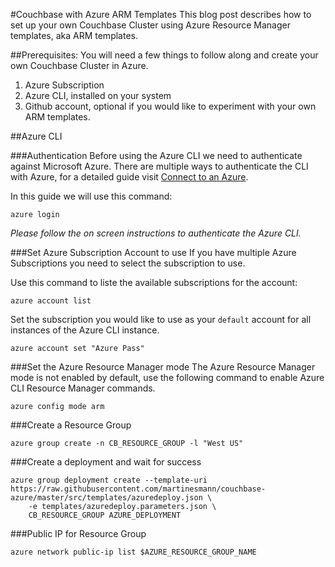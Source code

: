 #Couchbase with Azure ARM Templates
This blog post describes how to set up your own Couchbase Cluster using Azure Resource Manager templates, aka ARM templates.

##Prerequisites: 
You will need a few things to follow along and create your own Couchbase Cluster in Azure.

1. Azure Subscription
2. Azure CLI, installed on your system
3. Github account, optional if you would like to experiment with your own ARM templates. 

##Azure CLI

###Authentication
Before using the Azure CLI we need to authenticate against Microsoft Azure. There are multiple ways to authenticate the CLI with Azure, for a detailed guide visit [Connect to an Azure](https://azure.microsoft.com/en-us/documentation/articles/xplat-cli-connect/).

In this guide we will use this command:

```
azure login
```

*Please follow the on screen instructions to authenticate the Azure CLI.*

###Set Azure Subscription Account to use
If you have multiple Azure Subscriptions you need to select the subscription to use.

Use this command to liste the available subscriptions for the account: 

```
azure account list
```

Set the subscription you would like to use as your `default` account for all instances of the Azure CLI instance. 
```
azure account set "Azure Pass" 
```

###Set the Azure Resource Manager mode
The Azure Resource Manager mode is not enabled by default, use the following command to enable Azure CLI Resource Manager commands.

```
azure config mode arm
```

###Create a Resource Group
```
azure group create -n CB_RESOURCE_GROUP -l "West US"
```
###Create a deployment and wait for success

```
azure group deployment create --template-uri https://raw.githubusercontent.com/martinesmann/couchbase-azure/master/src/templates/azuredeploy.json \
    -e templates/azuredeploy.parameters.json \
    CB_RESOURCE_GROUP AZURE_DEPLOYMENT
```
###Public IP for Resource Group
```
azure network public-ip list $AZURE_RESOURCE_GROUP_NAME
```